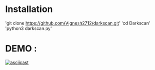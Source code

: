 
  
# Installation
'git clone https://github.com/Vignesh2712/darkscan.git'
'cd Darkscan'
'python3 darkscan.py'
  

# DEMO : 
[![asciicast](https://asciinema.org/a/MX4vQP4794uBU0qMeLferTvB8.svg)](https://asciinema.org/a/MX4vQP4794uBU0qMeLferTvB8)
  
  

  
  


